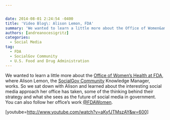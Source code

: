 ```yaml
---


date: 2014-08-01 2:24:54 -0400
title: 'Video Blog\: Alison Lemon, FDA'
summary: 'We wanted to learn a little more about the Office of Women&amp;#8217;s Health at FDA, where Alison Lemon, the SocialGov Community Knowledge Manager, works. So we sat down with Alison and learned about the interesting social media approach her office has taken, some of the thinking behind their strategy and what she sees as the'
authors: [andreanocesigritz]
categories:
  - Social Media
tag:
  - FDA
  - SocialGov Community
  - U.S. Food and Drug Administration
---
```


We wanted to learn a little more about the [Office of Women&#8217;s Health at FDA](https://www.WHATEVER/2014/05/21/inter-agency-federal-social-media-promotes-womens-health-campaign/ "Inter-Agency Federal Social Media Promotes Women’s  Health Campaign"), where Alison Lemon, the [SocialGov Community](https://www.WHATEVER/communities/social-media/ "Social Media") Knowledge Manager, works. So we sat down with Alison and learned about the interesting social media approach her office has taken, some of the thinking behind their strategy and what she sees as the future of social media in government. You can also follow her office&#8217;s work [@FDAWomen](https://twitter.com/FDAWomen).

[youtube=http://www.youtube.com/watch?v=aKyfJTMszAY&w=600]

&nbsp;